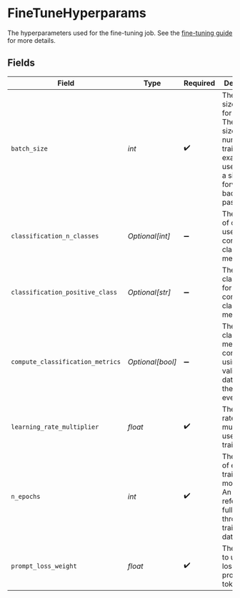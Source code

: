 # FineTuneHyperparams

The hyperparameters used for the fine-tuning job. See the [fine-tuning guide](/docs/guides/legacy-fine-tuning/hyperparameters) for more details.


## Fields

| Field                                                                                                                                    | Type                                                                                                                                     | Required                                                                                                                                 | Description                                                                                                                              |
| ---------------------------------------------------------------------------------------------------------------------------------------- | ---------------------------------------------------------------------------------------------------------------------------------------- | ---------------------------------------------------------------------------------------------------------------------------------------- | ---------------------------------------------------------------------------------------------------------------------------------------- |
| `batch_size`                                                                                                                             | *int*                                                                                                                                    | :heavy_check_mark:                                                                                                                       | The batch size to use for training. The batch size is the number of<br/>training examples used to train a single forward and backward pass.<br/> |
| `classification_n_classes`                                                                                                               | *Optional[int]*                                                                                                                          | :heavy_minus_sign:                                                                                                                       | The number of classes to use for computing classification metrics.<br/>                                                                  |
| `classification_positive_class`                                                                                                          | *Optional[str]*                                                                                                                          | :heavy_minus_sign:                                                                                                                       | The positive class to use for computing classification metrics.<br/>                                                                     |
| `compute_classification_metrics`                                                                                                         | *Optional[bool]*                                                                                                                         | :heavy_minus_sign:                                                                                                                       | The classification metrics to compute using the validation dataset at the end of every epoch.<br/>                                       |
| `learning_rate_multiplier`                                                                                                               | *float*                                                                                                                                  | :heavy_check_mark:                                                                                                                       | The learning rate multiplier to use for training.<br/>                                                                                   |
| `n_epochs`                                                                                                                               | *int*                                                                                                                                    | :heavy_check_mark:                                                                                                                       | The number of epochs to train the model for. An epoch refers to one<br/>full cycle through the training dataset.<br/>                    |
| `prompt_loss_weight`                                                                                                                     | *float*                                                                                                                                  | :heavy_check_mark:                                                                                                                       | The weight to use for loss on the prompt tokens.<br/>                                                                                    |